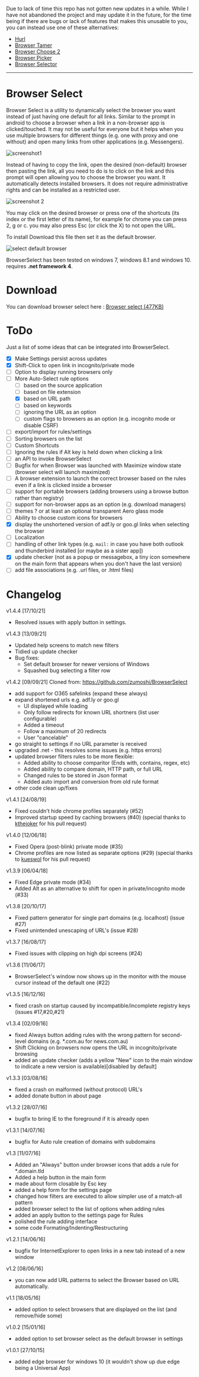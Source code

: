 Due to lack of time this repo has not gotten new updates in a while. While I have not abandoned the project and may update it in the future, for the time being if there are bugs or lack of features that makes this unusable to you, you can instead use one of these alternatives:
- [Hurl](https://github.com/U-C-S/Hurl)
- [Browser Tamer](https://www.aloneguid.uk/projects/bt/)
- [Browser Choose 2](https://browserchooser2.com/)
- [Browser Picker](https://github.com/mortenn/BrowserPicker)
- [Browser Selector](https://github.com/DanTup/BrowserSelector)

---

# Browser Select
Browser Select is a utility to dynamically select the browser you want instead of just having one default for all links. Similar to the prompt in android to choose a browser when a link in a non-browser app is clicked/touched. It may not be useful for everyone but it helps when you use multiple browsers for different things (e.g. one with proxy and one without) and open many links from other applications (e.g. Messengers).

![screenshot1](https://raw.githubusercontent.com/lucasnz/BrowserSelect/master/screenshots/photo_2016-07-11_13-44-19.png)

Instead of having to copy the link, open the desired (non-default) browser then pasting the link, all you need to do is to click on the link and this prompt will open allowing you to choose the browser you want. It automatically detects installed browsers. It does not require administrative rights and can be installed as a restricted user.

![screenshot 2](https://raw.githubusercontent.com/lucasnz/BrowserSelect/master/screenshots/photo_2015-10-12_16-46-14.jpg)

You may click on the desired browser or press one of the shortcuts (its index or the first letter of its name), for example for chrome you can press 2, g or c.
you may also press Esc (or click the X) to not open the URL.

To install Download this file then set it as the default browser.

![select default browser](https://raw.githubusercontent.com/lucasnz/BrowserSelect/master/screenshots/photo_2015-10-12_16-43-08.jpg)

BrowserSelect has been tested on windows 7, windows 8.1 and windows 10. requires **.net framework 4**.

# Download

You can download browser select here : [Browser select (477KB)](https://github.com/lucasnz/BrowserSelect/releases/latest)


# ToDo

Just a list of some ideas that can be integrated into BrowserSelect.
- [x] Make Settings persist across updates
- [x] Shift-Click to open link in incognito/private mode
- [ ] Option to display running browsers only
- [ ] More Auto-Select rule options
    - [ ] based on the source application
    - [ ] based on file extension
    - [x] based on URL path
    - [ ] based on keywords
    - [ ] ignoring the URL as an option
    - [ ] custom flags to browsers as an option (e.g. incognito mode or disable CSRF)
- [ ] export/import for rules/settings
- [ ] Sorting browsers on the list
- [ ] Custom Shortcuts
- [ ] Ignoring the rules if Alt key is held down when clicking a link
- [ ] an API to invoke BrowserSelect
- [ ] Bugfix for when Browser was launched with Maximize window state (browser select will launch maximized)
- [ ] A browser extension to launch the correct browser based on the rules even if a link is clicked inside a browser
- [ ] support for portable browsers (adding browsers using a browse button rather than registry)
- [ ] support for non-browser apps as an option (e.g. download managers)
- [ ] themes ? or at least an optional transparent Aero glass mode
- [ ] Ability to choose custom icons for browsers
- [x] display the unshortened version of adf.ly or goo.gl links when selecting the browser
- [ ] Localization
- [ ] handling of other link types (e.g. `mail:` in case you have both outlook and thunderbird installed [or maybe as a sister app])
- [x] update checker (not as a popup or messagebox, a tiny icon somewhere on the main form that appears when you don't have the last version)
- [ ] add file associations (e.g. .url files, or .html files)

# Changelog

v1.4.4 [17/10/21]
- Resolved issues with apply button in settings.

v1.4.3 [13/09/21]
- Updated help screens to match new filters
- Tidied up update checker
- Bug fixes:
  - Set default browser for newer versions of Windows
  - Squashed bug selecting a filter row

v1.4.2 [09/09/21]
Cloned from: https://github.com/zumoshi/BrowserSelect
- add support for O365 safelinks (expand these always)
- expand shortened urls e.g. adf.ly or goo.gl
  - UI displayed while loading
  - Only follow redirects for known URL shortners (list user configurable)
  - Added a timeout
  - Follow a maximum of 20 redirects
  - User "cancelable"
- go straight to settings if no URL parameter is received
- upgraded .net - this resolves some issues (e.g. https errors)
- updated browser filters rules to be more flexible:
  - Added ability to choose comparitor (Ends with, contains, regex, etc)
  - Added ability to compare domain, HTTP path, or full URL
  - Changed rules to be stored in Json format
  - Added auto import and conversion from old rule format
- other code clean up/fixes

v1.4.1 [24/08/19]
- Fixed couldn't hide chrome profiles separately (#52)
- Improved startup speed by caching browsers (#40)
(special thanks to [kthejoker](https://github.com/kthejoker) for his pull request)

v1.4.0 [12/06/18]
- Fixed Opera (post-blink) private mode (#35)
- Chrome profiles are now listed as separate options (#29)
(special thanks to [kueswol](https://github.com/kueswol) for his pull request)

v1.3.9 [06/04/18]
- Fixed Edge private mode (#34)
- Added Alt as an alternative to shift for open in private/incognito mode (#33)

v1.3.8 [20/10/17]
- Fixed pattern generator for single part domains (e.g. localhost) (issue #27)
- Fixed unintended unescaping of URL's (issue #28)

v1.3.7 [16/08/17]
- Fixed issues with clipping on high dpi screens (#24)

v1.3.6 [11/06/17]
- BrowserSelect's window now shows up in the monitor with the mouse cursor instead of the default one (#22)

v1.3.5 [16/12/16]
- fixed crash on startup caused by incompatible/incomplete registry keys (issues #17,#20,#21)

v1.3.4 [02/09/16]
- fixed Always button adding rules with the wrong pattern for second-level domains (e.g. *.com.au for news.com.au)
- Shift Clicking on browsers now opens the URL in incognito/private browsing
- added an update checker (adds a yellow "New" icon to the main window to indicate a new version is available)[disabled by default]

v1.3.3 [03/08/16]
- fixed a crash on malformed (without protocol) URL's
- added donate button in about page

v1.3.2 [28/07/16]
- bugfix to bring IE to the foreground if it is already open

v1.3.1 [14/07/16]
- bugfix for Auto rule creation of domains with subdomains

v1.3 [11/07/16]
- Added an "Always" button under browser icons that adds a rule for *.domain.tld
- Added a help button in the main form
- made about form closable by Esc key
- added a help form for the settings page
- changed how filters are executed to allow simpler use of a match-all pattern
- added browser select to the list of options when adding rules
- added an apply button to the settings page for Rules
- polished the rule adding interface
- some code Formating/Indenting/Restructuring

v1.2.1 [14/06/16]
- bugfix for InternetExplorer to open links in a new tab instead of a new window

v1.2 [08/06/16]
- you can now add URL patterns to select the Browser based on URL automatically.

v1.1 [18/05/16]
- added option to select browsers that are displayed on the list (and remove/hide some)

v1.0.2 [15/01/16]
- added option to set browser select as the default browser in settings

v1.0.1 [27/10/15]
- added edge browser for windows 10 (it wouldn't show up due edge being a Universal App)
